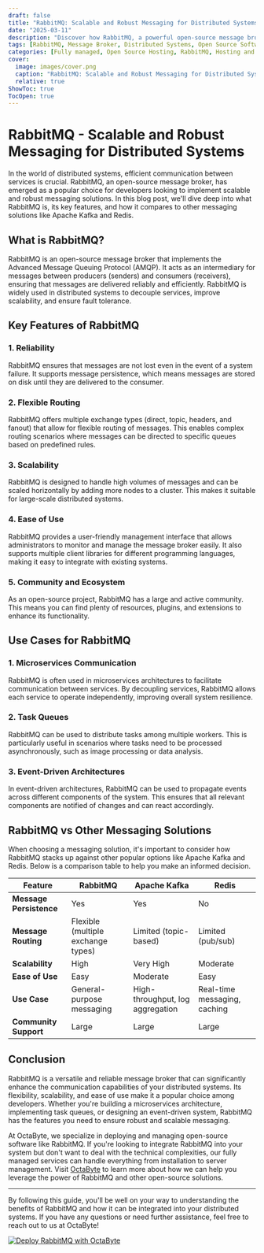 ```yaml
---
draft: false
title: "RabbitMQ: Scalable and Robust Messaging for Distributed Systems"
date: "2025-03-11"
description: "Discover how RabbitMQ, a powerful open-source message broker, can enhance your distributed systems with scalable and robust messaging. Learn about its features, benefits, and how it compares to other messaging solutions."
tags: [RabbitMQ, Message Broker, Distributed Systems, Open Source Software, Scalable Messaging, Robust Messaging, Message Queue, AMQP, Kafka vs RabbitMQ, Redis vs RabbitMQ]
categories: [Fully managed, Open Source Hosting, RabbitMQ, Hosting and Infrastructure, Infrastructure]
cover:
  image: images/cover.png
  caption: "RabbitMQ: Scalable and Robust Messaging for Distributed Systems"
  relative: true
ShowToc: true
TocOpen: true
---
```



# RabbitMQ - Scalable and Robust Messaging for Distributed Systems

In the world of distributed systems, efficient communication between services is crucial. RabbitMQ, an open-source message broker, has emerged as a popular choice for developers looking to implement scalable and robust messaging solutions. In this blog post, we'll dive deep into what RabbitMQ is, its key features, and how it compares to other messaging solutions like Apache Kafka and Redis.

## What is RabbitMQ?

RabbitMQ is an open-source message broker that implements the Advanced Message Queuing Protocol (AMQP). It acts as an intermediary for messages between producers (senders) and consumers (receivers), ensuring that messages are delivered reliably and efficiently. RabbitMQ is widely used in distributed systems to decouple services, improve scalability, and ensure fault tolerance.

## Key Features of RabbitMQ

### 1. **Reliability**
RabbitMQ ensures that messages are not lost even in the event of a system failure. It supports message persistence, which means messages are stored on disk until they are delivered to the consumer.

### 2. **Flexible Routing**
RabbitMQ offers multiple exchange types (direct, topic, headers, and fanout) that allow for flexible routing of messages. This enables complex routing scenarios where messages can be directed to specific queues based on predefined rules.

### 3. **Scalability**
RabbitMQ is designed to handle high volumes of messages and can be scaled horizontally by adding more nodes to a cluster. This makes it suitable for large-scale distributed systems.

### 4. **Ease of Use**
RabbitMQ provides a user-friendly management interface that allows administrators to monitor and manage the message broker easily. It also supports multiple client libraries for different programming languages, making it easy to integrate with existing systems.

### 5. **Community and Ecosystem**
As an open-source project, RabbitMQ has a large and active community. This means you can find plenty of resources, plugins, and extensions to enhance its functionality.

## Use Cases for RabbitMQ

### 1. **Microservices Communication**
RabbitMQ is often used in microservices architectures to facilitate communication between services. By decoupling services, RabbitMQ allows each service to operate independently, improving overall system resilience.

### 2. **Task Queues**
RabbitMQ can be used to distribute tasks among multiple workers. This is particularly useful in scenarios where tasks need to be processed asynchronously, such as image processing or data analysis.

### 3. **Event-Driven Architectures**
In event-driven architectures, RabbitMQ can be used to propagate events across different components of the system. This ensures that all relevant components are notified of changes and can react accordingly.

## RabbitMQ vs Other Messaging Solutions

When choosing a messaging solution, it's important to consider how RabbitMQ stacks up against other popular options like Apache Kafka and Redis. Below is a comparison table to help you make an informed decision.

| Feature                | RabbitMQ                          | Apache Kafka                     | Redis                            |
|------------------------|-----------------------------------|----------------------------------|----------------------------------|
| **Message Persistence**| Yes                               | Yes                              | No                               |
| **Message Routing**    | Flexible (multiple exchange types)| Limited (topic-based)            | Limited (pub/sub)               |
| **Scalability**        | High                              | Very High                        | Moderate                         |
| **Ease of Use**        | Easy                              | Moderate                         | Easy                             |
| **Use Case**           | General-purpose messaging         | High-throughput, log aggregation| Real-time messaging, caching     |
| **Community Support**  | Large                             | Large                            | Large                            |

## Conclusion

RabbitMQ is a versatile and reliable message broker that can significantly enhance the communication capabilities of your distributed systems. Its flexibility, scalability, and ease of use make it a popular choice among developers. Whether you're building a microservices architecture, implementing task queues, or designing an event-driven system, RabbitMQ has the features you need to ensure robust and scalable messaging.

At OctaByte, we specialize in deploying and managing open-source software like RabbitMQ. If you're looking to integrate RabbitMQ into your system but don't want to deal with the technical complexities, our fully managed services can handle everything from installation to server management. Visit [OctaByte](https://octabyte.io) to learn more about how we can help you leverage the power of RabbitMQ and other open-source solutions.

---

By following this guide, you'll be well on your way to understanding the benefits of RabbitMQ and how it can be integrated into your distributed systems. If you have any questions or need further assistance, feel free to reach out to us at OctaByte!

[![Deploy RabbitMQ with OctaByte](/images/deploy-on-octabyte.png)](https://octabyte.io/fully-managed-open-source-services/hosting-and-infrastructure/infrastructure/rabbitmq)
